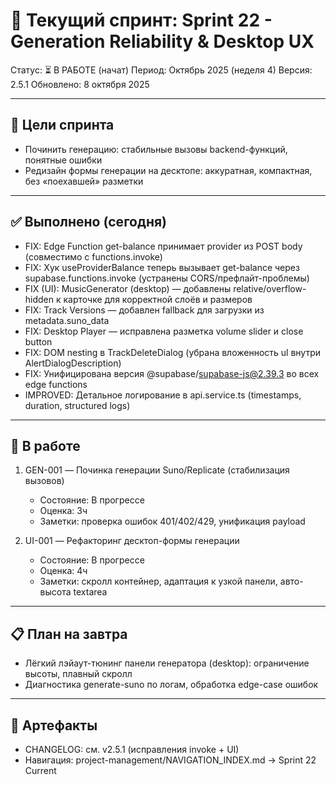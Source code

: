 # 🚀 Текущий спринт: Sprint 22 - Generation Reliability & Desktop UX

Статус: ⏳ В РАБОТЕ (начат)
Период: Октябрь 2025 (неделя 4)
Версия: 2.5.1
Обновлено: 8 октября 2025

---

## 🎯 Цели спринта
- Починить генерацию: стабильные вызовы backend-функций, понятные ошибки
- Редизайн формы генерации на десктопе: аккуратная, компактная, без «поехавшей» разметки

---

## ✅ Выполнено (сегодня)
- FIX: Edge Function get-balance принимает provider из POST body (совместимо с functions.invoke)
- FIX: Хук useProviderBalance теперь вызывает get-balance через supabase.functions.invoke (устранены CORS/префлайт-проблемы)
- FIX (UI): MusicGenerator (desktop) — добавлены relative/overflow-hidden к карточке для корректной слоёв и размеров
- FIX: Track Versions — добавлен fallback для загрузки из metadata.suno_data
- FIX: Desktop Player — исправлена разметка volume slider и close button
- FIX: DOM nesting в TrackDeleteDialog (убрана вложенность ul внутри AlertDialogDescription)
- FIX: Унифицирована версия @supabase/supabase-js@2.39.3 во всех edge functions
- IMPROVED: Детальное логирование в api.service.ts (timestamps, duration, structured logs)

---

## 🔨 В работе
1. GEN-001 — Починка генерации Suno/Replicate (стабилизация вызовов)
   - Состояние: В прогрессе
   - Оценка: 3ч
   - Заметки: проверка ошибок 401/402/429, унификация payload

2. UI-001 — Рефакторинг десктоп-формы генерации
   - Состояние: В прогрессе
   - Оценка: 4ч
   - Заметки: скролл контейнер, адаптация к узкой панели, авто-высота textarea

---

## 📋 План на завтра
- Лёгкий лэйаут-тюнинг панели генератора (desktop): ограничение высоты, плавный скролл
- Диагностика generate-suno по логам, обработка edge-case ошибок

---

## 🔗 Артефакты
- CHANGELOG: см. v2.5.1 (исправления invoke + UI)
- Навигация: project-management/NAVIGATION_INDEX.md → Sprint 22 Current
